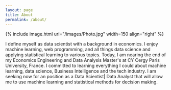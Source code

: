```yaml
---
layout: page
title: About
permalink: /about/
---
```


{% include image.html url="/images/Photo.jpg" width=150 align="right" %}

I define myself as data scientist with a background in economics. I enjoy machine learning, web programming, and 
all things data science and applying statistical learning to various topics. Today, I am nearing the end of my Economics Engineering and Data Analysis Master's at CY Cergy Paris University, France. I committed to learning everything I could about machine learning, data science, Business Intelligence and the tech industry.
I am seeking now for an position as a Data Scientist| Data Analyst that will allow me to use machine learning and statistical methods for decision making.